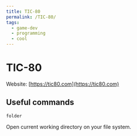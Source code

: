 ```yaml
---
title: TIC-80
permalink: /TIC-80/
tags: 
  - game-dev
  - programming
  - cool
---
```

# TIC-80
Website: [https://tic80.com](https://tic80.com)

## Useful commands

`folder`

Open current working directory on your file system.
